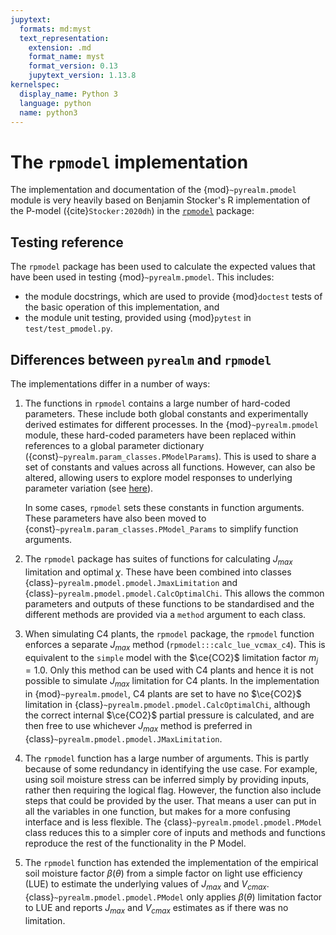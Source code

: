 ```yaml
---
jupytext:
  formats: md:myst
  text_representation:
    extension: .md
    format_name: myst
    format_version: 0.13
    jupytext_version: 1.13.8
kernelspec:
  display_name: Python 3
  language: python
  name: python3
---
```


# The `rpmodel` implementation

The implementation and documentation of the {mod}`~pyrealm.pmodel` module is
very heavily based on Benjamin Stocker's R implementation of the P-model
({cite}`Stocker:2020dh`) in the [``rpmodel``](https://github.com/stineb/rpmodel)
package:

## Testing reference

The ``rpmodel`` package has been used to calculate the expected values that
have been used in testing {mod}`~pyrealm.pmodel`. This includes:

* the module docstrings, which are used to provide {mod}`doctest` tests of
  the basic operation of this implementation, and
* the module unit testing, provided using {mod}`pytest` in `test/test_pmodel.py`.

## Differences between `pyrealm` and `rpmodel`

The implementations differ in a number of ways:

1. The functions in ``rpmodel`` contains a large number of hard-coded parameters. These
   include both global constants and experimentally derived estimates for different
   processes. In the {mod}`~pyrealm.pmodel` module, these hard-coded parameters have
   been replaced within references to a global parameter dictionary
   ({const}`~pyrealm.param_classes.PModelParams`). This is used to share a set of
   constants and values across all functions. However, can also be altered, allowing
   users to explore model responses to underlying parameter variation (see
   [here](/params)).

   In some cases, ``rpmodel`` sets these constants in function arguments. These
   parameters have also been moved to {const}`~pyrealm.param_classes.PModel_Params`
   to simplify function arguments.

1. The ``rpmodel`` package has suites of functions for calculating $J_{max}$ limitation
   and optimal $\chi$. These have been combined into classes
   {class}`~pyrealm.pmodel.pmodel.JmaxLimitation` and
   {class}`~pyrealm.pmodel.pmodel.CalcOptimalChi`. This allows the common parameters and
   outputs of these functions to be standardised and the different methods are provided
   via a ``method`` argument to each class.

1. When simulating C4 plants, the ``rpmodel`` package, the ``rpmodel`` function enforces
   a separate $J_{max}$ method (``rpmodel:::calc_lue_vcmax_c4``). This is equivalent to
   the `simple` model with the $\ce{CO2}$ limitation factor $m_j=1.0$. Only this method
   can be used with C4 plants and hence it is not possible to simulate $J_{max}$
   limitation for C4 plants. In the implementation in {mod}`~pyrealm.pmodel`, C4 plants
   are set to have no $\ce{CO2}$ limitation in
   {class}`~pyrealm.pmodel.pmodel.CalcOptimalChi`, although the correct internal
   $\ce{CO2}$ partial pressure is calculated, and are then free to use whichever
   $J_{max}$ method is preferred in {class}`~pyrealm.pmodel.pmodel.JMaxLimitation`.

1. The ``rpmodel`` function has a large number of arguments. This is partly
   because of some redundancy in identifying the use case. For example, using
   soil moisture stress can be inferred simply by providing inputs, rather then
   requiring the logical flag. However, the function also include steps that
   could be provided by the user. That means a user can put in all the variables
   in one function, but makes for a more confusing interface and is less
   flexible. The {class}`~pyrealm.pmodel.pmodel.PModel` class reduces this to a simpler
   core of inputs and methods and functions reproduce the rest of the
   functionality in the P Model.

1. The ``rpmodel`` function has extended the implementation of the empirical
   soil moisture factor $\beta(\theta)$ from a simple factor on light use
   efficiency (LUE) to estimate the underlying values of $J_{max}$ and $V_{cmax}$.
   {class}`~pyrealm.pmodel.pmodel.PModel` only applies $\beta(\theta)$ limitation
   factor to LUE and reports $J_{max}$ and $V_{cmax}$ estimates as if there was
   no limitation.
